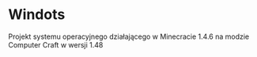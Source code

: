 # Windots
Projekt systemu operacyjnego działającego w Minecracie 1.4.6 na modzie Computer Craft w wersji 1.48
